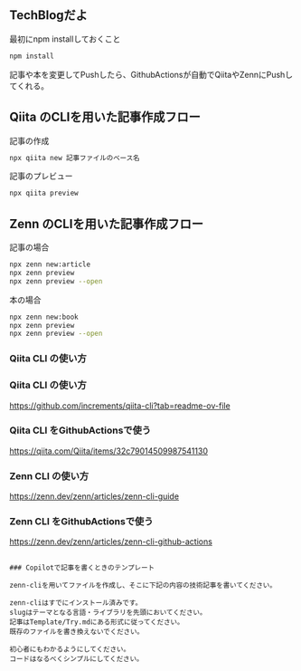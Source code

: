 ## TechBlogだよ

最初にnpm installしておくこと

```bash
npm install
```

記事や本を変更してPushしたら、GithubActionsが自動でQiitaやZennにPushしてくれる。

## Qiita のCLIを用いた記事作成フロー

記事の作成
```bash
npx qiita new 記事ファイルのベース名
```

記事のプレビュー
```bash
npx qiita preview
```

## Zenn のCLIを用いた記事作成フロー

記事の場合
```bash
npx zenn new:article
npx zenn preview
npx zenn preview --open
```

本の場合
```bash
npx zenn new:book
npx zenn preview
npx zenn preview --open
```

### Qiita CLI の使い方





### Qiita CLI の使い方
https://github.com/increments/qiita-cli?tab=readme-ov-file

### Qiita CLI をGithubActionsで使う
https://qiita.com/Qiita/items/32c79014509987541130

### Zenn CLI の使い方
https://zenn.dev/zenn/articles/zenn-cli-guide

### Zenn CLI をGithubActionsで使う
https://zenn.dev/zenn/articles/zenn-cli-github-actions
```

### Copilotで記事を書くときのテンプレート

zenn-cliを用いてファイルを作成し、そこに下記の内容の技術記事を書いてください。

zenn-cliはすでにインストール済みです。
slugはテーマとなる言語・ライブラリを先頭においてください。
記事はTemplate/Try.mdにある形式に従ってください。
既存のファイルを書き換えないでください。

初心者にもわかるようにしてください。
コードはなるべくシンプルにしてください。
